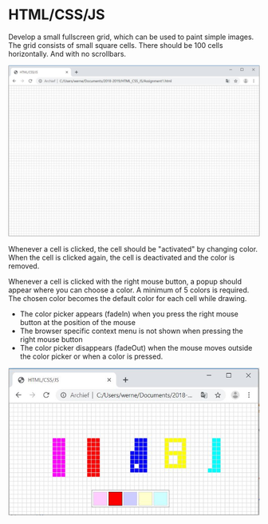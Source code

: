 # HTML/CSS/JS
Develop a small fullscreen grid, which can be used to paint simple images. The grid consists of small square cells.
There should be 100 cells horizontally. And with no scrollbars.

![Screenshot](grid1.JPG)

Whenever a cell is clicked, the cell should be "activated" by changing color.
When the cell is clicked again, the cell is deactivated and the color is removed.

Whenever a cell is clicked with the right mouse button, a popup should appear where you can choose a
color. A minimum of 5 colors is required. The chosen color becomes the default color for each cell while
drawing.
* The color picker appears (fadeIn) when you press the right mouse button at the position of the
mouse
* The browser specific context menu is not shown when pressing the right mouse button
* The color picker disappears (fadeOut) when the mouse moves outside the color picker or when a
color is pressed.

![Screenshot](grid2.JPG)
